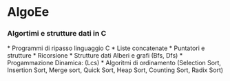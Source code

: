 # AlgoEe

<h3> Algortimi e strutture dati in C </h3>
* Programmi di ripasso linguaggio C
* Liste concatenate
* Puntatori e strutture
* Ricorsione
* Strutture dati Alberi e grafi (Bfs, Dfs)
* Progammazione Dinamica: (Lcs)
* Algoritmi di ordinamento (Selection Sort, Insertion Sort, Merge sort, Quick Sort, Heap Sort, Counting Sort, Radix Sort)
